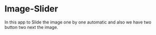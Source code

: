 # Image-Slider
In this app to Slide the image one by one automatic and also we have two button two next the image.
